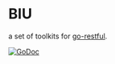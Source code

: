 # BIU

a set of toolkits for [go-restful](https://github.com/emicklei/go-restful).

[![GoDoc](https://godoc.org/github.com/tuotoo/biu?status.svg)](https://godoc.org/github.com/tuotoo/biu)